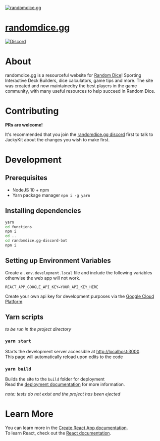 [![randomdice.gg](https://raw.githubusercontent.com/JackyKit123/randomdice.gg/master/public/android-chrome-192x192.png)](https://randomdice.gg/)

# [randomdice.gg](https://randomdice.gg/)

[![Discord](https://img.shields.io/discord/804222694488932362.svg?logo=discord&label=)](https://discord.randomdice.gg/)

# About

randomdice.gg is a resourceful website for [Random Dice](https://www.111percent.net/)! Sporting 
Interactive Deck Builders, dice calculators, game tips and more. The site was created and now 
maintainedby the best players in the game community, with many useful resources to help succeed 
in Random Dice.

# Contributing
**PRs are welcome!**

It's recommended that you join the [randomdice.gg discord](https://discord.randomdice.gg/) first to talk to JackyKit about the 
changes you wish to make first.

# Development

## Prerequisites
 - NodeJS 10 + npm
 - Yarn package manager `npm i -g yarn`

## Installing dependencies

```bash
yarn
cd functions
npm i
cd ..
cd randomdice.gg-discord-bot
npm i
```

## Setting up Environment Variables

Create a `.env.development.local` file and include the following variables otherwise the web app will not work.

`REACT_APP_GOOGLE_API_KEY=YOUR_API_KEY_HERE`

Create your own api key for development purposes via the [Google Cloud Platform](https://console.cloud.google.com/apis/credentials)

## Yarn scripts

*to be run in the project directory*

### `yarn start`

Starts the development server accessible at [http://localhost:3000](http://localhost:3000). <br/>
This page will automatically reload upon edits to the code

### `yarn build`

Builds the site to the `build` folder for deployment<br />
Read the [deployment documentation](https://facebook.github.io/create-react-app/docs/deployment) for more information.

*note: tests do not exist and the project has been ejected*

# Learn More

You can learn more in the [Create React App documentation](https://facebook.github.io/create-react-app/docs/getting-started). <br/>
To learn React, check out the [React documentation](https://reactjs.org/).
